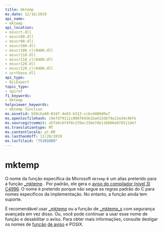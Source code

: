 ```yaml
---
title: mktemp
ms.date: 12/16/2019
api_name:
- mktemp
api_location:
- msvcrt.dll
- msvcr80.dll
- msvcr90.dll
- msvcr100.dll
- msvcr100_clr0400.dll
- msvcr110.dll
- msvcr110_clr0400.dll
- msvcr120.dll
- msvcr120_clr0400.dll
- ucrtbase.dll
api_type:
- DLLExport
topic_type:
- apiref
f1_keywords:
- mktemp
helpviewer_keywords:
- mktemp function
ms.assetid: b58cba60-034f-4e63-b312-ccbcd489d0a7
ms.openlocfilehash: c9efd79111c000764561ba415db79a13a34c46fe
ms.sourcegitcommit: a5fa9c6f4f0c239ac23be7de116066a978511de7
ms.translationtype: MT
ms.contentlocale: pt-BR
ms.lasthandoff: 12/20/2019
ms.locfileid: "75301009"
---
```

# <a name="mktemp"></a>mktemp

O nome da função específica da Microsoft `mktemp` é um alias preterido para a função [_mktemp](mktemp-wmktemp.md) . Por padrão, ele gera o [aviso do compilador (nível 3) C4996](../../error-messages/compiler-warnings/compiler-warning-level-3-c4996.md). O nome é preterido porque não segue as regras padrão do C para nomes específicos da implementação. No entanto, a função ainda tem suporte.

É recomendável usar [_mktemp](mktemp-wmktemp.md) ou a função de [_mktemp_s](mktemp-s-wmktemp-s.md) com segurança avançada em vez disso. Ou, você pode continuar a usar esse nome de função e desabilitar o aviso. Para obter mais informações, consulte desligar os nomes de [função](../../error-messages/compiler-warnings/compiler-warning-level-3-c4996.md#posix-function-names) [de aviso](../../error-messages/compiler-warnings/compiler-warning-level-3-c4996.md#turn-off-the-warning) e POSIX.
